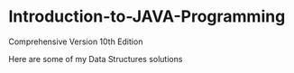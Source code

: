 # Introduction-to-JAVA-Programming
Comprehensive Version 10th Edition

Here are some of my Data Structures solutions
